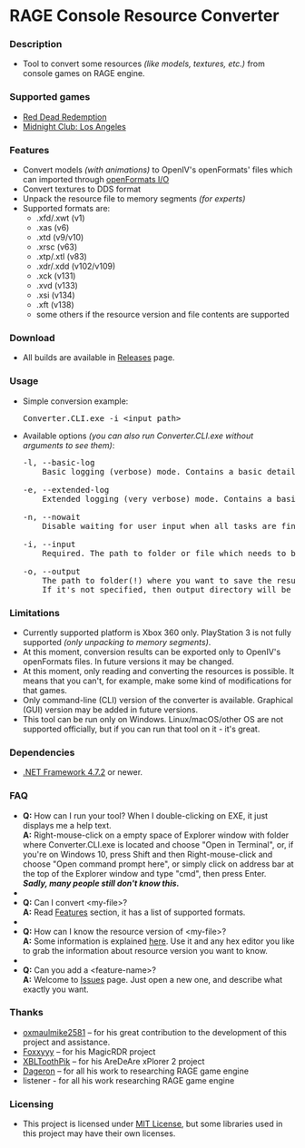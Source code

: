# RAGE Console Resource Converter

### Description
<ul>
  <li>Tool to convert some resources <em>(like models, textures, etc.)</em> from console games on RAGE engine.</li>
</ul>

### Supported games
<ul>
  <li><a href="https://en.wikipedia.org/wiki/Red_Dead_Redemption" target="_blank">Red Dead Redemption</a></li>
  <li><a href="https://en.wikipedia.org/wiki/Midnight_Club:_Los_Angeles" target="_blank">Midnight Club: Los Angeles</a></li>
</ul>

### Features
<ul>
  <li>Convert models <em>(with animations)</em> to OpenIV's openFormats' files which can imported through <a href="https://gtaforums.com/topic/560813-3dsmaxrel-openiv-openformats-io/" target="_blank">openFormats I/O</a></li>
  <li>Convert textures to DDS format</li>
  <li>Unpack the resource file to memory segments <em>(for experts)</em></li>
  <li>Supported formats are:
    <ul>
      <li>.xfd/.xwt (v1)</li>
      <li>.xas (v6)</li>
      <li>.xtd (v9/v10)</li>
      <li>.xrsc (v63)</li>
      <li>.xtp/.xtl (v83)</li>
      <li>.xdr/.xdd (v102/v109)</li>
      <li>.xck (v131)</li>
      <li>.xvd (v133)</li>
      <li>.xsi (v134)</li>
      <li>.xft (v138)</li>
      <li>some others if the resource version and file contents are supported</li>
    </ul>
  </li>
</ul>

### Download
<ul>
  <li>All builds are available in <a href="https://github.com/d3g0n-byte/RAGE-Console-Resource-Converter/releases">Releases</a> page.
</ul>

### Usage
<ul>
  <li>
    Simple conversion example:<br />
    <pre>Converter.CLI.exe -i &lt;input_path&gt;</pre>
  </li>
  <li>
    Available options <em>(you can also run Converter.CLI.exe without arguments to see them)</em>:<br />
    <pre>-l, --basic-log
&nbsp;&nbsp;&nbsp;&nbsp;Basic logging (verbose) mode. Contains a basic details about opened resource.<br />
-e, --extended-log
&nbsp;&nbsp;&nbsp;&nbsp;Extended logging (very verbose) mode. Contains a basic + exporting details.<br />
-n, --nowait
&nbsp;&nbsp;&nbsp;&nbsp;Disable waiting for user input when all tasks are finished/failed.<br />
-i, --input
&nbsp;&nbsp;&nbsp;&nbsp;Required. The path to folder or file which needs to be converted.<br />
-o, --output
&nbsp;&nbsp;&nbsp;&nbsp;The path to folder(!) where you want to save the result.<br >&nbsp;&nbsp;&nbsp;&nbsp;If it's not specified, then output directory will be the same as input.</pre>
  </li>
</ul>

### Limitations
<ul>
  <li>Currently supported platform is Xbox 360 only. PlayStation 3 is not fully supported <em>(only unpacking to memory segments)</em>.</li>
  <li>At this moment, conversion results can be exported only to OpenIV's openFormats files. In future versions it may be changed.</li>
  <li>At this moment, only reading and converting the resources is possible. It means that you can't, for example, make some kind of modifications for that games.</li>
  <li>Only command-line (CLI) version of the converter is available. Graphical (GUI) version may be added in future versions.</li>
  <li>This tool can be run only on Windows. Linux/macOS/other OS are not supported officially, but if you can run that tool on it - it's great.</li>
</ul>

### Dependencies
<ul>
  <li><a href="https://dotnet.microsoft.com/en-us/download/dotnet-framework/net472" target="_blank">.NET Framework 4.7.2</a> or newer.</li>
</ul>

### FAQ
<ul>
  <li>
    <strong>Q:</strong> How can I run your tool? When I double-clicking on EXE, it just displays me a help text.<br />
    <strong>A:</strong> Right-mouse-click on a empty space of Explorer window with folder where Converter.CLI.exe is located and choose "Open in Terminal", or, if you're on Windows 10, press Shift and then Right-mouse-click and choose "Open command prompt here", or simply click on address bar at the top of the Explorer window and type "cmd", then press Enter.<br />
    <strong><em>Sadly, many people still don't know this.</em></strong>
  </li>
  <li>&nbsp;</li>
  <li>
    <strong>Q:</strong> Can I convert &lt;my-file&gt;?<br />
    <strong>A:</strong> Read <a href="#features">Features</a> section, it has a list of supported formats.
  </li>
  <li>&nbsp;</li>
  <li>
    <strong>Q:</strong> How can I know the resource version of &lt;my-file&gt;?<br />
    <strong>A:</strong> Some information is explained <a href="https://web.archive.org/web/20200225230231/https://gtamodding.ru/wiki/RSC">here</a>. Use it and any hex editor you like to grab the information about resource version you want to know.
  </li>
  <li>&nbsp;</li>
  <li>
    <strong>Q:</strong> Can you add a &lt;feature-name&gt;?<br />
    <strong>A:</strong> Welcome to <a href="https://github.com/d3g0n-byte/RAGE-Console-Resource-Converter/issues">Issues</a> page. Just open a new one, and describe what exactly you want.
  </li>
</ul>

### Thanks
<ul>
  <li><a href="https://github.com/oxmaulmike2581" target="_blank">oxmaulmike2581</a> &ndash; for his great contribution to the development of this project and assistance.</li>
  <li><a href="https://github.com/Foxxyyy" target="_blank">Foxxyyy</a> &ndash; for his MagicRDR project</li>
  <li><a href="https://github.com/XBLToothPik" target="_blank">XBLToothPik</a> &ndash; for his AreDeAre xPlorer 2 project</li>
  <li><a href="https://web.archive.org/web/20140501000000*/dageron.com" target="_blank">Dageron</a> &ndash; for all his work to researching RAGE game engine</li>
  <li> listener - for all his work researching RAGE game engine </li>
</ul>

### Licensing
<ul>
  <li>This project is licensed under <a href="https://opensource.org/license/mit/" target="_blank">MIT License</a>, but some libraries used in this project may have their own licenses.</li>
</ul>
